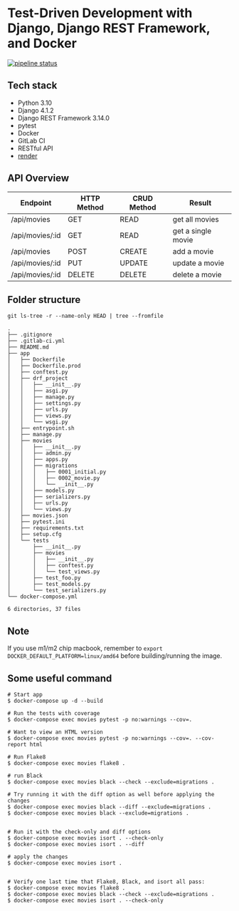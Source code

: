 # Test-Driven Development with Django, Django REST Framework, and Docker

[![pipeline status](https://gitlab.com/yysu/TDD-django-docker-project/badges/master/pipeline.svg)](https://gitlab.com/yysu/TDD-django-docker-project/commits/master)


## Tech stack
- Python 3.10
- Django 4.1.2
- Django REST Framework 3.14.0
- pytest
- Docker
- GitLab CI
- RESTful API
- [render](https://render.com/docs/deploy-django#update-your-app-for-render)


## API Overview

| Endpoint | HTTP Method | CRUD Method | Result |
| -------- | -------- | -------- | -------- |
| /api/movies | GET | READ | get all movies |
| /api/movies/:id | GET | READ | get a single movie |
| /api/movies | POST | CREATE | add a movie |
| /api/movies/:id | PUT | UPDATE | update a movie |
| /api/movies/:id | DELETE | DELETE | delete a movie |

## Folder structure
`git ls-tree -r --name-only HEAD | tree --fromfile`
```
.
├── .gitignore
├── .gitlab-ci.yml
├── README.md
├── app
│   ├── Dockerfile
│   ├── Dockerfile.prod
│   ├── conftest.py
│   ├── drf_project
│   │   ├── __init__.py
│   │   ├── asgi.py
│   │   ├── manage.py
│   │   ├── settings.py
│   │   ├── urls.py
│   │   ├── views.py
│   │   └── wsgi.py
│   ├── entrypoint.sh
│   ├── manage.py
│   ├── movies
│   │   ├── __init__.py
│   │   ├── admin.py
│   │   ├── apps.py
│   │   ├── migrations
│   │   │   ├── 0001_initial.py
│   │   │   ├── 0002_movie.py
│   │   │   └── __init__.py
│   │   ├── models.py
│   │   ├── serializers.py
│   │   ├── urls.py
│   │   └── views.py
│   ├── movies.json
│   ├── pytest.ini
│   ├── requirements.txt
│   ├── setup.cfg
│   └── tests
│       ├── __init__.py
│       ├── movies
│       │   ├── __init__.py
│       │   ├── conftest.py
│       │   └── test_views.py
│       ├── test_foo.py
│       ├── test_models.py
│       └── test_serializers.py
└── docker-compose.yml

6 directories, 37 files
```


## Note
If you use m1/m2 chip macbook, remember to `export DOCKER_DEFAULT_PLATFORM=linux/amd64` before building/running the image.


## Some useful command
```
# Start app
$ docker-compose up -d --build

# Run the tests with coverage
$ docker-compose exec movies pytest -p no:warnings --cov=.

# Want to view an HTML version
$ docker-compose exec movies pytest -p no:warnings --cov=. --cov-report html

# Run Flake8
$ docker-compose exec movies flake8 .

# run Black
$ docker-compose exec movies black --check --exclude=migrations .

# Try running it with the diff option as well before applying the changes
$ docker-compose exec movies black --diff --exclude=migrations .
$ docker-compose exec movies black --exclude=migrations .


# Run it with the check-only and diff options
$ docker-compose exec movies isort . --check-only
$ docker-compose exec movies isort . --diff

# apply the changes
$ docker-compose exec movies isort .


# Verify one last time that Flake8, Black, and isort all pass:
$ docker-compose exec movies flake8 .
$ docker-compose exec movies black --check --exclude=migrations .
$ docker-compose exec movies isort . --check-only
```